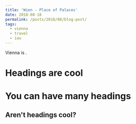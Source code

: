 ```yaml
---
title: 'Wien - Place of Palaces'
date: 2018-08-18
permalink: /posts/2018/08/blog-post/
tags:
  - vienna
  - travel
  - iau
---
```


Vienna is .

Headings are cool
======

You can have many headings
======

Aren't headings cool?
------
